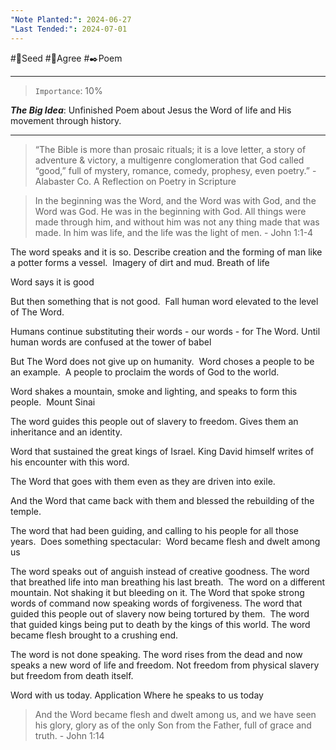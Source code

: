 ```yaml
---
"Note Planted:": 2024-06-27
"Last Tended:": 2024-07-01
---
```

#🌱Seed  #🙂Agree #✒️Poem 
****
> `Importance`: 10%
 
***The Big Idea***: Unfinished Poem about Jesus the Word of life and His movement through history.

****
> “The Bible is more than prosaic rituals; it is a love letter, a story of adventure & victory, a multigenre conglomeration that God called “good,” full of mystery, romance, comedy, prophesy, even poetry.” - Alabaster Co. A Reflection on Poetry in Scripture

> In the beginning was the Word, and the Word was with God, and the Word was God. He was in the beginning with God. All things were made through him, and without him was not any thing made that was made. In him was life, and the life was the light of men. - John 1:1-4

The word speaks and it is so. Describe creation and the forming of man like a potter forms a vessel.  Imagery of dirt and mud. Breath of life

Word says it is good 

But then something that is not good.  Fall human word elevated to the level of The Word.  

Humans continue substituting their words - our words - for The Word. Until human words are confused at the tower of babel

But The Word does not give up on humanity.  Word choses a people to be an example.  A people to proclaim the words of God to the world.

Word shakes a mountain, smoke and lighting, and speaks to form this people.  Mount Sinai

The word guides this people out of slavery to freedom. Gives them an inheritance and an identity.

Word that sustained the great kings of Israel. King David himself writes of his encounter with this word.  

The Word that goes with them even as they are driven into exile. 

And the Word that came back with them and blessed the rebuilding of the temple.

The word that had been guiding, and calling to his people for all those years.  Does something spectacular:  Word became flesh and dwelt among us 

The word speaks out of anguish instead of creative goodness. The word that breathed life into man breathing his last breath.  The word on a different mountain. Not shaking it but bleeding on it. The Word that spoke strong words of command now speaking words of forgiveness. The word that guided this people out of slavery now being tortured by them.  The word that guided kings being put to death by the kings of this world. The word became flesh brought to a crushing end.

The word is not done speaking. The word rises from the dead and now speaks a new word of life and freedom. Not freedom from physical slavery but freedom from death itself. 

Word with us today. Application Where he speaks to us today

>And the Word became flesh and dwelt among us, and we have seen his glory, glory as of the only Son from the Father, full of grace and truth. - John 1:14

